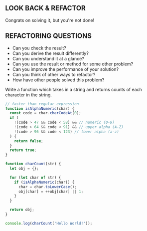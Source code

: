 ## LOOK BACK & REFACTOR

Congrats on solving it, but you're not done!

## REFACTORING QUESTIONS

- Can you check the result?
- Can you derive the result differently?
- Can you understand it at a glance?
- Can you use the result or method for some other problem?
- Can you improve the performance of your solution?
- Can you think of other ways to refactor?
- How have other people solved this problem?

Write a function which takes in a string and returns counts of each character in the string.

```js
// faster than regular expression
function isAlphaNumeric(char) {
  const code = char.charCodeAt(0);
  if (
    !(code > 47 && code < 58) && // numeric (0-9)
    !(code > 64 && code < 91) && // upper alpha (A-Z)
    !(code > 96 && code < 123) // lower alpha (a-z)
  ) {
    return false;
  }
  return true;
}

function charCount(str) {
  let obj = {};

  for (let char of str) {
    if (isAlphaNumeric(char)) {
      char = char.toLowerCase();
      obj[char] = ++obj[char] || 1;
    }
  }

  return obj;
}

console.log(charCount('Hello World!'));
```
